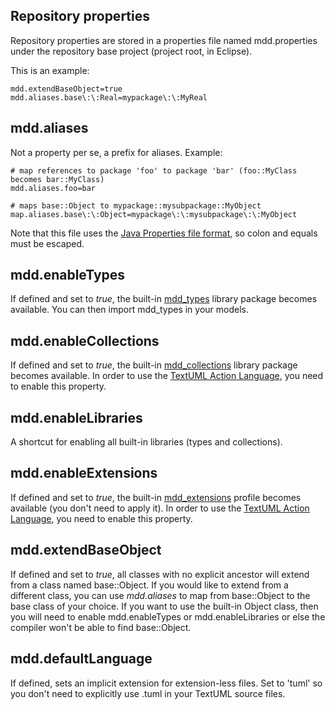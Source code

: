 Repository properties
---------------------

Repository properties are stored in a properties file named
mdd.properties under the repository base project (project root, in
Eclipse).

This is an example:

    mdd.extendBaseObject=true
    mdd.aliases.base\:\:Real=mypackage\:\:MyReal


mdd.aliases
-----------

Not a property per se, a prefix for aliases. Example:

    # map references to package 'foo' to package 'bar' (foo::MyClass becomes bar::MyClass)
    mdd.aliases.foo=bar 

    # maps base::Object to mypackage::mysubpackage::MyObject
    map.aliases.base\:\:Object=mypackage\:\:mysubpackage\:\:MyObject

Note that this file uses the [Java Properties file
format](http://java.sun.com/javase/6/docs/api/java/util/Properties.html#load%28java.io.Reader%29 "http://java.sun.com/javase/6/docs/api/java/util/Properties.html#load%28java.io.Reader%29"),
so colon and equals must be escaped.

mdd.enableTypes
---------------

If defined and set to *true*, the built-in
[mdd\_types](https://github.com/abstratt/textuml/blob/master/plugins/com.abstratt.mdd.core/models/libraries/mdd_types.tuml)
library package becomes available. You can then import mdd\_types in
your models.

mdd.enableCollections
---------------------

If defined and set to *true*, the built-in
[mdd\_collections](https://github.com/abstratt/textuml/blob/master/plugins/com.abstratt.mdd.core/models/libraries/mdd_collections.tuml)
library package becomes available. In order to use the [TextUML Action
Language](behavior.md),
you need to enable this property.

mdd.enableLibraries
-------------------

A shortcut for enabling all built-in libraries (types and collections).

mdd.enableExtensions
--------------------

If defined and set to *true*, the built-in
[mdd\_extensions](https://github.com/abstratt/textuml/blob/master/plugins/com.abstratt.mdd.core/models/profiles/mdd_extensions.tuml)
profile becomes available (you don't need to apply it). In order to use
the [TextUML Action
Language](behavior.md),
you need to enable this property.

mdd.extendBaseObject
--------------------

If defined and set to *true*, all classes with no explicit ancestor will
extend from a class named base::Object. If you would like to extend from
a different class, you can use *mdd.aliases* to map from base::Object to
the base class of your choice. If you want to use the built-in Object
class, then you will need to enable mdd.enableTypes or
mdd.enableLibraries or else the compiler won't be able to find
base::Object.

mdd.defaultLanguage
-------------------

If defined, sets an implicit extension for extension-less files. Set to
'tuml' so you don't need to explicitly use .tuml in your TextUML source
files.
